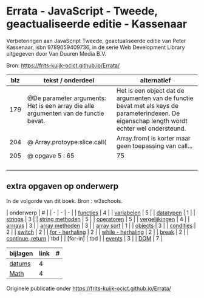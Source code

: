 # Errata - JavaScript - Tweede, geactualiseerde editie - Kassenaar
Verbeteringen aan JavaScript Tweede, geactualiseerde editie van Peter Kassenaar, isbn 9789059409736, in de serie Web Development Library uitgegeven door Van Duuren Media B.V.

Bron: https://frits-kuijk-ocict.github.io/Errata/

| blz | tekst / onderdeel | alternatief |
| - | - | - |
| 179 | @De parameter arguments: Het is een array die alle argumenten van de functie bevat. | Het is een object dat de argumenten van de functie bevat met als keys de parameterindexen. De eigenschap length wordt echter wel ondersteund. |
| 204 | @ Array.protoype.slice.call( | Array.from( is korter maar geen toepassing van call... |
| 205 | @ opgave 5 : 65| 75 |
|  |  |  |
|  |  |  |
|  |  |  |
|  |  |  |

## extra opgaven op onderwerp
In de volgorde van dit boek. Bron : w3schools.

| onderwerp | # |
| - | - | - |
| [functies](https://www.w3schools.com/js/exercise_js.asp?filename=exercise_js_functions1) | 4 |
| [variabelen](https://www.w3schools.com/js/exercise_js.asp?filename=exercise_js_variables1) | 5 |
| [datatypen](https://www.w3schools.com/js/exercise_js.asp?filename=exercise_js_datatypes1) | 1 |
| [strings](https://www.w3schools.com/js/exercise_js.asp?filename=exercise_js_strings1) | 3 |
| [string methoden](https://www.w3schools.com/js/exercise_js.asp?filename=exercise_js_string_methods1) | 5 |
| [operatoren](https://www.w3schools.com/js/exercise_js.asp?filename=exercise_js_operators1) | 5 |
| [vergelijkingen](https://www.w3schools.com/js/exercise_js.asp?filename=exercise_js_comparisons1) | 4 |
| [arrrays](https://www.w3schools.com/js/exercise_js.asp?filename=exercise_js_arrays1) | 3 |
| [array methoden](https://www.w3schools.com/js/exercise_js.asp?filename=exercise_js_array_methods1) | 3 |
| [array sort](https://www.w3schools.com/js/exercise_js.asp?filename=exercise_js_array_sort1) | 1 |
| [objects](https://www.w3schools.com/js/exercise_js.asp?filename=exercise_js_objects1) | 3 |
| [condities](https://www.w3schools.com/js/exercise_js.asp?filename=exercise_js_conditions1) | 2 |
| [switch](https://www.w3schools.com/js/exercise_js.asp?filename=exercise_js_switch1) | 2 |
| [for - herhaling](https://www.w3schools.com/js/exercise_js.asp?filename=exercise_js_loops1) | 2 |
| [while - herhaling](https://www.w3schools.com/js/exercise_js.asp?filename=exercise_js_loop_while1) | 2 |
| [break](https://www.w3schools.com/js/exercise_js.asp?filename=exercise_js_break1) | 2 |
| [continue, return]() | tbd |
| [for-in] | tbd |
| [events](https://www.w3schools.com/js/exercise_js.asp?filename=exercise_js_events1) | 3 |
| [DOM](https://www.w3schools.com/js/exercise_js.asp?filename=exercise_js_dom_html1) | 7 |


| bijlagen | link | # |
| - | - | - |
| [datums](https://www.w3schools.com/js/exercise_js.asp?filename=exercise_js_dates1) | 4 |
| [Math](https://www.w3schools.com/js/exercise_js.asp?filename=exercise_js_math1) | 4 |

Originele publicatie onder https://frits-kuijk-ocict.github.io/Errata/
